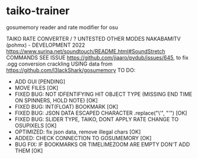 # taiko-trainer
gosumemory reader and rate modifier for osu

TAIKO RATE CONVERTER / ? UNTESTED OTHER MODES
NAKABAMITV (pohmx) - DEVELOPMENT 2022
https://www.surina.net/soundtouch/README.html#SoundStretch COMMANDS
SEE ISSUE https://github.com/jiaaro/pydub/issues/645, to fix .ogg conversion crackling
USING data from https://github.com/l3lackShark/gosumemory
TO DO: 
- ADD GUI [PENDING]
- MOVE FILES [OK]
- FIXED BUG: NOT IDFENTIFYING HIT OBJECT TYPE (MISSING END TIME ON SPINNERS, HOLD NOTE) [OK]
- FIXED BUG: INT(FLOAT) BOOKMARK [OK]
- FIXED BUG: JSON DATA ESCAPED CHARACTER .replace("\\'", "'") [OK]
- FIXED BUG: SLIDER TYPE, TAIKO, DONT APPLY RATE CHANGE TO OSUPIXELS [OK]
- OPTIMIZED: fix json data, remove illegal chars [OK]
- ADDED: CHECK CONNECTION TO GOSUMEMORY [OK]
- BUG FIX: IF BOOKMARKS OR TIMELIMEZOOM ARE EMPTY DON'T ADD THEM [OK]
